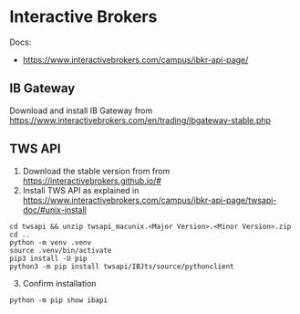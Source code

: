 # Interactive Brokers

Docs:
- https://www.interactivebrokers.com/campus/ibkr-api-page/

## IB Gateway

Download and install IB Gateway from https://www.interactivebrokers.com/en/trading/ibgateway-stable.php

## TWS API

1) Download the stable version from from https://interactivebrokers.github.io/#
2) Install TWS API as explained in https://www.interactivebrokers.com/campus/ibkr-api-page/twsapi-doc/#unix-install

```shell
cd twsapi && unzip twsapi_macunix.<Major Version>.<Minor Version>.zip
cd ..
python -m venv .venv
source .venv/bin/activate
pip3 install -U pip
python3 -m pip install twsapi/IBJts/source/pythonclient
```

3) Confirm installation

```shell
python -m pip show ibapi
```
